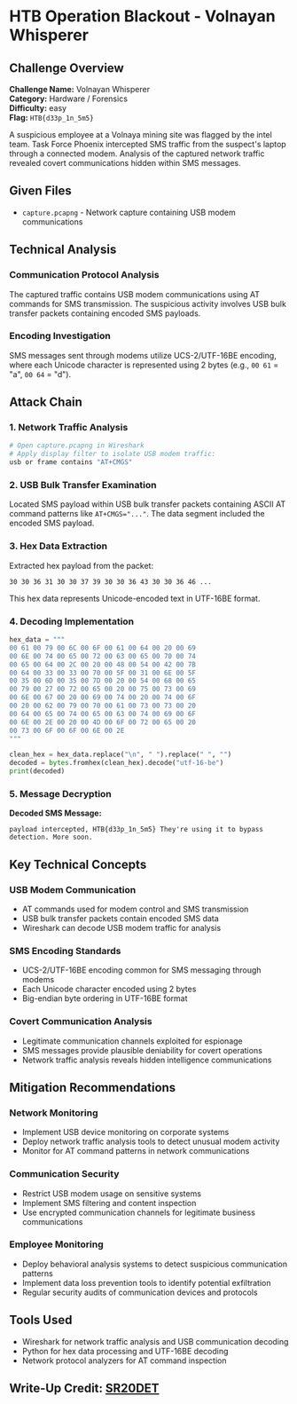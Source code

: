 # HTB Operation Blackout - Volnayan Whisperer

## Challenge Overview

**Challenge Name:** Volnayan Whisperer  
**Category:** Hardware / Forensics  
**Difficulty:** easy  
**Flag:** `HTB{d33p_1n_5m5}`

A suspicious employee at a Volnaya mining site was flagged by the intel team. Task Force Phoenix intercepted SMS traffic from the suspect's laptop through a connected modem. Analysis of the captured network traffic revealed covert communications hidden within SMS messages.

## Given Files

- `capture.pcapng` - Network capture containing USB modem communications

## Technical Analysis

### Communication Protocol Analysis
The captured traffic contains USB modem communications using AT commands for SMS transmission. The suspicious activity involves USB bulk transfer packets containing encoded SMS payloads.

### Encoding Investigation
SMS messages sent through modems utilize UCS-2/UTF-16BE encoding, where each Unicode character is represented using 2 bytes (e.g., `00 61` = "a", `00 64` = "d").

## Attack Chain

### 1. Network Traffic Analysis
```bash
# Open capture.pcapng in Wireshark
# Apply display filter to isolate USB modem traffic:
usb or frame contains "AT+CMGS"
```

### 2. USB Bulk Transfer Examination
Located SMS payload within USB bulk transfer packets containing ASCII AT command patterns like `AT+CMGS="..."`. The data segment included the encoded SMS payload.

### 3. Hex Data Extraction
Extracted hex payload from the packet:
```
30 30 36 31 30 30 37 39 30 30 36 43 30 30 36 46 ...
```

This hex data represents Unicode-encoded text in UTF-16BE format.

### 4. Decoding Implementation
```python
hex_data = """
00 61 00 79 00 6C 00 6F 00 61 00 64 00 20 00 69
00 6E 00 74 00 65 00 72 00 63 00 65 00 70 00 74
00 65 00 64 00 2C 00 20 00 48 00 54 00 42 00 7B
00 64 00 33 00 33 00 70 00 5F 00 31 00 6E 00 5F
00 35 00 6D 00 35 00 7D 00 20 00 54 00 68 00 65
00 79 00 27 00 72 00 65 00 20 00 75 00 73 00 69
00 6E 00 67 00 20 00 69 00 74 00 20 00 74 00 6F
00 20 00 62 00 79 00 70 00 61 00 73 00 73 00 20
00 64 00 65 00 74 00 65 00 63 00 74 00 69 00 6F
00 6E 00 2E 00 20 00 4D 00 6F 00 72 00 65 00 20
00 73 00 6F 00 6F 00 6E 00 2E
"""

clean_hex = hex_data.replace("\n", " ").replace(" ", "")
decoded = bytes.fromhex(clean_hex).decode("utf-16-be")
print(decoded)
```

### 5. Message Decryption
**Decoded SMS Message:**
```
payload intercepted, HTB{d33p_1n_5m5} They're using it to bypass detection. More soon.
```

## Key Technical Concepts

### USB Modem Communication
- AT commands used for modem control and SMS transmission
- USB bulk transfer packets contain encoded SMS data
- Wireshark can decode USB modem traffic for analysis

### SMS Encoding Standards
- UCS-2/UTF-16BE encoding common for SMS messaging through modems
- Each Unicode character encoded using 2 bytes
- Big-endian byte ordering in UTF-16BE format

### Covert Communication Analysis
- Legitimate communication channels exploited for espionage
- SMS messages provide plausible deniability for covert operations
- Network traffic analysis reveals hidden intelligence communications

## Mitigation Recommendations

### Network Monitoring
- Implement USB device monitoring on corporate systems
- Deploy network traffic analysis tools to detect unusual modem activity
- Monitor for AT command patterns in network communications

### Communication Security
- Restrict USB modem usage on sensitive systems
- Implement SMS filtering and content inspection
- Use encrypted communication channels for legitimate business communications

### Employee Monitoring
- Deploy behavioral analysis systems to detect suspicious communication patterns
- Implement data loss prevention tools to identify potential exfiltration
- Regular security audits of communication devices and protocols

## Tools Used

- Wireshark for network traffic analysis and USB communication decoding
- Python for hex data processing and UTF-16BE decoding
- Network protocol analyzers for AT command inspection

## Write-Up Credit: [SR20DET](https://ctf.hackthebox.com/user/profile/605510)